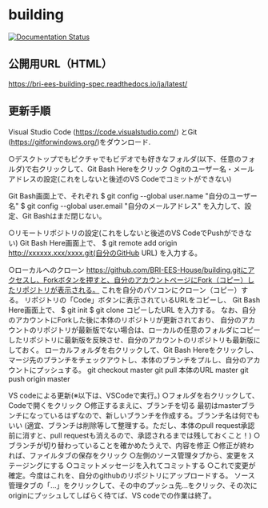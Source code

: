 # building

<a href='https://bri-ees-building-spec.readthedocs.io/ja/latest/?badge=latest'>
    <img src='https://readthedocs.org/projects/bri-ees-building-spec/badge/?version=latest' alt='Documentation Status' />
</a>

## 公開用URL（HTML）

https://bri-ees-building-spec.readthedocs.io/ja/latest/


## 更新手順
Visual Studio Code (https://code.visualstudio.com/) とGit (https://gitforwindows.org/)をダウンロード.

○デスクトップでもピクチャでもビデオでも好きなフォルダ(以下、任意のフォルダ)で右クリックして、Git Bash Hereをクリック
○gitのユーザー名・メールアドレスの設定(これをしないと後述のVS Codeでコミットができない)

Git Bash画面上で、それぞれ
$ git config --global user.name "自分のユーザー名"
$ git config --global user.email "自分のメールアドレス"
を入力して、設定、Git Bashはまだ閉じない。

○リモートリポジトリの設定(これをしないと後述のVS CodeでPushができない)
Git Bash Here画面上で、
$ git remote add origin http://xxxxxx.xxx/xxxx.git(自分のGitHub URL)
を入力する。

○ローカルへのクローン
https://github.com/BRI-EES-House/building.gitにアクセスし、Forkボタンを押すと、自分のアカウントページにFork（コピー）したリポジトリが表示される。
これを自分のパソコンにクローン（コピー）する。
リポジトリの「Code」ボタンに表示されているURLをコピーし、
Git Bash Here画面上で、
$ git init
$ git clone コピーしたURL
を入力する。
なお、自分のアカウントにForkした後に本体のリポジトリが更新されており、
自分のアカウントのリポジトリが最新版でない場合は、ローカルの任意のフォルダにコピーしたリポジトリに最新版を反映させ、自分のアカウントのリポジトリも最新版にしておく。
ローカルフォルダを右クリックして、Git Bash Hereをクリックし、
マージ先のブランチをチェックアウトし、本体のブランチをプルし、自分のアカウントにプッシュする。
git checkout master
git pull 本体のURL master
git push origin master

VS codeによる更新(※以下は、VSCodeで実行。)
○フォルダを右クリックして、Codeで開くをクリック
○修正するまえに、ブランチを切る
最初はmasterブランチになっているはずなので、新しいブランチを作成する。ブランチ名は何でもいい
(適宜、ブランチは削除等して整理する。ただし、本体のpull request承認前に消すと、pull requestも消えるので、承認されるまでは残しておくこと！)
○ブランチが切り替わっていることを確かめたうえで、内容を修正
○修正が終われば、ファイルタブの保存をクリック
○左側のソース管理タブから、変更をステージングにする
○コミットメッセージを入れてコミットする
○これで変更が確定。今度はこれを、自分のgithubのリポジトリにアップロードする。
ソース管理タブの「…」をクリックして、その中のプッシュ先…をクリック、その次にoriginにプッシュしてしばらく待てば、VS codeでの作業は終了。
